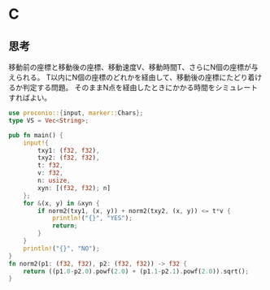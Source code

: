 # C
## 思考
移動前の座標と移動後の座標、移動速度V、移動時間T、さらにN個の座標が与えられる。
T以内にN個の座標のどれかを経由して、移動後の座標にたどり着けるか判定する問題。
そのままN点を経由したときにかかる時間をシミュレートすればよい。
```rust
use proconio::{input, marker::Chars};
type VS = Vec<String>;

pub fn main() {
    input!{
        txy1: (f32, f32),
        txy2: (f32, f32),
        t: f32,
        v: f32,
        n: usize,
        xyn: [(f32, f32); n]
    };
    for &(x, y) in &xyn {
        if norm2(txy1, (x, y)) + norm2(txy2, (x, y)) <= t*v {
            println!("{}", "YES");
            return;
        }
    }
    println!("{}", "NO");
}
fn norm2(p1: (f32, f32), p2: (f32, f32)) -> f32 {
    return ((p1.0-p2.0).powf(2.0) + (p1.1-p2.1).powf(2.0)).sqrt();
}
```